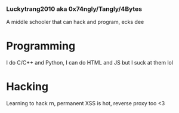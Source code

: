 ### Luckytrang2010 aka 0x74ngly/Tangly/4Bytes

A middle schooler that can hack and program, ecks dee

# Programming

I do C/C++ and Python, I can do HTML and JS but I suck at them lol

# Hacking

Learning to hack rn, permanent XSS is hot, reverse proxy too <3

